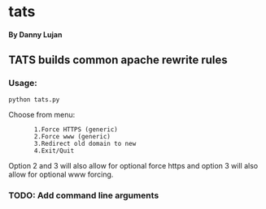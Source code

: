 # tats
#### By Danny Lujan

## TATS builds common apache rewrite rules

### Usage:
```
python tats.py 
```
Choose from menu:
```
       1.Force HTTPS (generic)
       2.Force www (generic)
       3.Redirect old domain to new
       4.Exit/Quit
```       
Option 2 and 3 will also allow for optional force https and option 3 will also allow for optional www forcing.

### TODO: Add command line arguments


